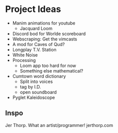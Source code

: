 # Project Ideas
- Manim animations for youtube
    - Jacquard Loom
- Discord bod for Worlde scoreboard
- Webscraping: Get the vimcasts
- A mod for Caves of Qud?
- Longplay T.V. Station
- White Noise
- Processing
    - Loom app too hard for now
    - Something else mathematical?
- Cumtown word dictionary
    - Split into voices
    - tag by I.D.
    - open soundboard 
- Pyglet Kaleidoscope

## Inspo
Jer Thorp. What an artist/programmer!
jerthorp.com 

